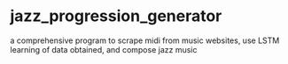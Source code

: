 # jazz_progression_generator
 a comprehensive program to scrape midi from music websites, use LSTM learning of data obtained, and  compose jazz music
